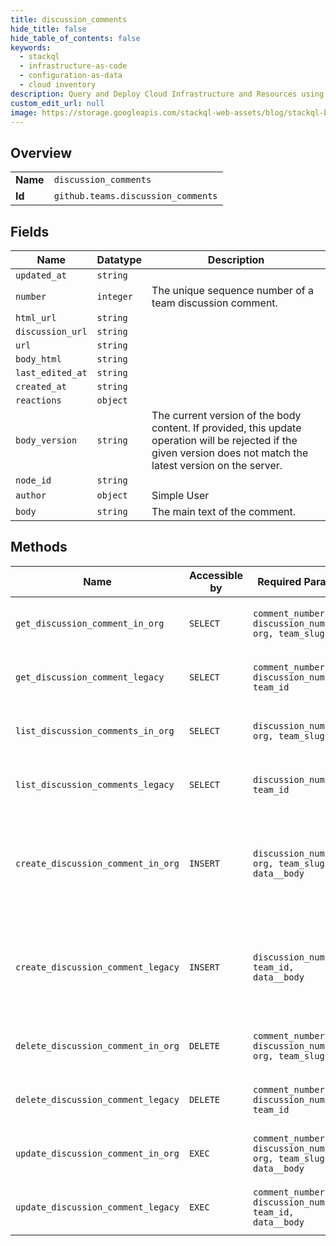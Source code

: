 ```yaml
---
title: discussion_comments
hide_title: false
hide_table_of_contents: false
keywords:
  - stackql
  - infrastructure-as-code
  - configuration-as-data
  - cloud inventory
description: Query and Deploy Cloud Infrastructure and Resources using SQL
custom_edit_url: null
image: https://storage.googleapis.com/stackql-web-assets/blog/stackql-blog-post-featured-image.png
---
```

  
    

## Overview
<table><tbody>
<tr><td><b>Name</b></td><td><code>discussion_comments</code></td></tr>
<tr><td><b>Id</b></td><td><code>github.teams.discussion_comments</code></td></tr>
</tbody></table>

## Fields
| Name | Datatype | Description |
| ---- | -------- | ----------- |
| `updated_at` | `string` |  |
| `number` | `integer` | The unique sequence number of a team discussion comment. |
| `html_url` | `string` |  |
| `discussion_url` | `string` |  |
| `url` | `string` |  |
| `body_html` | `string` |  |
| `last_edited_at` | `string` |  |
| `created_at` | `string` |  |
| `reactions` | `object` |  |
| `body_version` | `string` | The current version of the body content. If provided, this update operation will be rejected if the given version does not match the latest version on the server. |
| `node_id` | `string` |  |
| `author` | `object` | Simple User |
| `body` | `string` | The main text of the comment. |
## Methods
| Name | Accessible by | Required Params | Description |
| ---- | ------------- | --------------- | ----------- |
| `get_discussion_comment_in_org` | `SELECT` | `comment_number, discussion_number, org, team_slug` | Get a specific comment on a team discussion. OAuth access tokens require the `read:discussion` [scope](https://docs.github.com/apps/building-oauth-apps/understanding-scopes-for-oauth-apps/).<br /><br />**Note:** You can also specify a team by `org_id` and `team_id` using the route `GET /organizations/{org_id}/team/{team_id}/discussions/{discussion_number}/comments/{comment_number}`. |
| `get_discussion_comment_legacy` | `SELECT` | `comment_number, discussion_number, team_id` | **Deprecation Notice:** This endpoint route is deprecated and will be removed from the Teams API. We recommend migrating your existing code to use the new [Get a discussion comment](https://docs.github.com/rest/reference/teams#get-a-discussion-comment) endpoint.<br /><br />Get a specific comment on a team discussion. OAuth access tokens require the `read:discussion` [scope](https://docs.github.com/apps/building-oauth-apps/understanding-scopes-for-oauth-apps/). |
| `list_discussion_comments_in_org` | `SELECT` | `discussion_number, org, team_slug` | List all comments on a team discussion. OAuth access tokens require the `read:discussion` [scope](https://docs.github.com/apps/building-oauth-apps/understanding-scopes-for-oauth-apps/).<br /><br />**Note:** You can also specify a team by `org_id` and `team_id` using the route `GET /organizations/{org_id}/team/{team_id}/discussions/{discussion_number}/comments`. |
| `list_discussion_comments_legacy` | `SELECT` | `discussion_number, team_id` | **Deprecation Notice:** This endpoint route is deprecated and will be removed from the Teams API. We recommend migrating your existing code to use the new [List discussion comments](https://docs.github.com/rest/reference/teams#list-discussion-comments) endpoint.<br /><br />List all comments on a team discussion. OAuth access tokens require the `read:discussion` [scope](https://docs.github.com/apps/building-oauth-apps/understanding-scopes-for-oauth-apps/). |
| `create_discussion_comment_in_org` | `INSERT` | `discussion_number, org, team_slug, data__body` | Creates a new comment on a team discussion. OAuth access tokens require the `write:discussion` [scope](https://docs.github.com/apps/building-oauth-apps/understanding-scopes-for-oauth-apps/).<br /><br />This endpoint triggers [notifications](https://docs.github.com/en/github/managing-subscriptions-and-notifications-on-github/about-notifications). Creating content too quickly using this endpoint may result in secondary rate limiting. See "[Secondary rate limits](https://docs.github.com/rest/overview/resources-in-the-rest-api#secondary-rate-limits)" and "[Dealing with secondary rate limits](https://docs.github.com/rest/guides/best-practices-for-integrators#dealing-with-secondary-rate-limits)" for details.<br /><br />**Note:** You can also specify a team by `org_id` and `team_id` using the route `POST /organizations/{org_id}/team/{team_id}/discussions/{discussion_number}/comments`. |
| `create_discussion_comment_legacy` | `INSERT` | `discussion_number, team_id, data__body` | **Deprecation Notice:** This endpoint route is deprecated and will be removed from the Teams API. We recommend migrating your existing code to use the new [Create a discussion comment](https://docs.github.com/rest/reference/teams#create-a-discussion-comment) endpoint.<br /><br />Creates a new comment on a team discussion. OAuth access tokens require the `write:discussion` [scope](https://docs.github.com/apps/building-oauth-apps/understanding-scopes-for-oauth-apps/).<br /><br />This endpoint triggers [notifications](https://docs.github.com/en/github/managing-subscriptions-and-notifications-on-github/about-notifications). Creating content too quickly using this endpoint may result in secondary rate limiting. See "[Secondary rate limits](https://docs.github.com/rest/overview/resources-in-the-rest-api#secondary-rate-limits)" and "[Dealing with secondary rate limits](https://docs.github.com/rest/guides/best-practices-for-integrators#dealing-with-secondary-rate-limits)" for details. |
| `delete_discussion_comment_in_org` | `DELETE` | `comment_number, discussion_number, org, team_slug` | Deletes a comment on a team discussion. OAuth access tokens require the `write:discussion` [scope](https://docs.github.com/apps/building-oauth-apps/understanding-scopes-for-oauth-apps/).<br /><br />**Note:** You can also specify a team by `org_id` and `team_id` using the route `DELETE /organizations/{org_id}/team/{team_id}/discussions/{discussion_number}/comments/{comment_number}`. |
| `delete_discussion_comment_legacy` | `DELETE` | `comment_number, discussion_number, team_id` | **Deprecation Notice:** This endpoint route is deprecated and will be removed from the Teams API. We recommend migrating your existing code to use the new [Delete a discussion comment](https://docs.github.com/rest/reference/teams#delete-a-discussion-comment) endpoint.<br /><br />Deletes a comment on a team discussion. OAuth access tokens require the `write:discussion` [scope](https://docs.github.com/apps/building-oauth-apps/understanding-scopes-for-oauth-apps/). |
| `update_discussion_comment_in_org` | `EXEC` | `comment_number, discussion_number, org, team_slug, data__body` | Edits the body text of a discussion comment. OAuth access tokens require the `write:discussion` [scope](https://docs.github.com/apps/building-oauth-apps/understanding-scopes-for-oauth-apps/).<br /><br />**Note:** You can also specify a team by `org_id` and `team_id` using the route `PATCH /organizations/{org_id}/team/{team_id}/discussions/{discussion_number}/comments/{comment_number}`. |
| `update_discussion_comment_legacy` | `EXEC` | `comment_number, discussion_number, team_id, data__body` | **Deprecation Notice:** This endpoint route is deprecated and will be removed from the Teams API. We recommend migrating your existing code to use the new [Update a discussion comment](https://docs.github.com/rest/reference/teams#update-a-discussion-comment) endpoint.<br /><br />Edits the body text of a discussion comment. OAuth access tokens require the `write:discussion` [scope](https://docs.github.com/apps/building-oauth-apps/understanding-scopes-for-oauth-apps/). |
